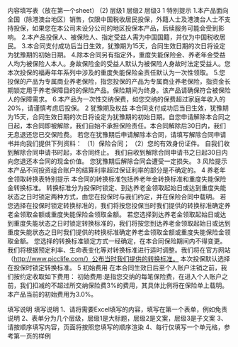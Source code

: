 内容填写表（放在第一个sheet） (2)
	层级1	层级2	层级3
	1 特别提示
		1.本产品面向全国（除港澳台地区）销售，仅限中国税收居民投保，外籍人士及港澳台人士不支持投保，如果您在本公司未设分公司的地区投保本产品，后续服务可能会受到影响。
		2.本产品投保人、被保险人、指定受益人需为中国国籍，并仅为中国税收居民。
		3.本合同支付成功后当日生效，犹豫期为15天，合同生效日期的次日将设定为犹豫期的初始日期。
		4.除本合同另有指定外，重度失能保险金、养老年金受益人均为被保险人本人。身故保险金的受益人默认为被保险人身故时法定受益人。您本次投保的福寿年年系列中涉及的重度失能保险金责任默认为一次性领取。
		5.您投保的产品为专属商业养老保险，指您投保的产品为专属商业养老保险，指资金长期锁定用于养老保障目的的保险产品。保险期间为终身。该产品请确保符合被保险人的保障需求。
		6.本产品为一次性交纳保费，如您交纳的保费超过家庭年收入的20%，请谨慎考虑后投保。
	2 犹豫期及权益
		本合同支付成功后当日生效，犹豫期为15天，合同生效日期的次日将设定为犹豫期的初始日期。自您申请解除本合同之日起，本合同即被解除，我们自始不承担保险责任。本合同解除后30日内，我们无息退还您已交保险费。
		若您在犹豫期后申请解除本合同，请填写解除合同申请书并向我们提供下列资料：
		（1）保险合同；
		（2）您的有效身份证件。
		自我们收到解除合同申请书时起，本合同终止。
		我们自收到解除合同申请书之日起30日内向您退还本合同的现金价值。
		您犹豫期后解除合同会遭受一定损失。
	3 风险提示
		本产品不同投资组合账户的结算利率超过保证利率的部分是不确定的。
	4 养老年金领取转换表特别提示
		本合同的转换标准包括养老年金转换标准和重度失能保险金转换标准。
		转换标准分为投保时锁定、到达养老金领取起始日或达到重度失能状态之日时锁定两种方式，由您在投保时与我们约定，并在保险合同中载明。
		若您选择在投保时锁定转换标准的，我们将按您投保当时我们提供的转换标准确定养老金领取金额或重度失能保险金领取金额。
		若您选择到达养老金领取起始日或达到重度失能状态之日时锁定转换标准的，我们将按您到达养老金领取起始日或达到重度失能状态之日时我们提供的转换标准确定养老金领取金额或重度失能保险金领取金额。
		您选择的转换标准锁定方式一经确定，在本合同保险期间内不得变更。
		我们将根据预定利率、生命表变化等对转换标准进行适时调整。我们将在官方网站（http://www.picclife.com/）公布当时我们提供的转换标准。
		本次投保默认选择在投保时锁定转换标准。
	5 初始费用
		在本合同生效日后至个人账户注销之前，我们按约定收取如下费用：
		初始费用:是指您交纳的每笔保险费，在进入个人账户之前，我们扣减的不超过所交纳保险费3%的费用，其具体比例将在保险单上载明。
		本产品当前的初始费用为3.0%。


填写说明
	填写说明
	1、请将需要Excel填写的内容，填写在第一个表单，例如免责说明
	2、表单分为几个层级，层级1是大标题，层级2是文案，层级3是子文案
	3、请按顺序填写内容，页面将按照您填写的顺序渲染
	4、每行仅填写一个单元格，参考第一页的样例


